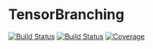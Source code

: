 # TensorBranching

[![Build Status](https://github.com/ArrogantGao/TensorBranching.jl/actions/workflows/CI.yml/badge.svg?branch=main)](https://github.com/ArrogantGao/TensorBranching.jl/actions/workflows/CI.yml?query=branch%3Amain)
[![Build Status](https://app.travis-ci.com/ArrogantGao/TensorBranching.jl.svg?branch=main)](https://app.travis-ci.com/ArrogantGao/TensorBranching.jl)
[![Coverage](https://codecov.io/gh/ArrogantGao/TensorBranching.jl/branch/main/graph/badge.svg)](https://codecov.io/gh/ArrogantGao/TensorBranching.jl)
